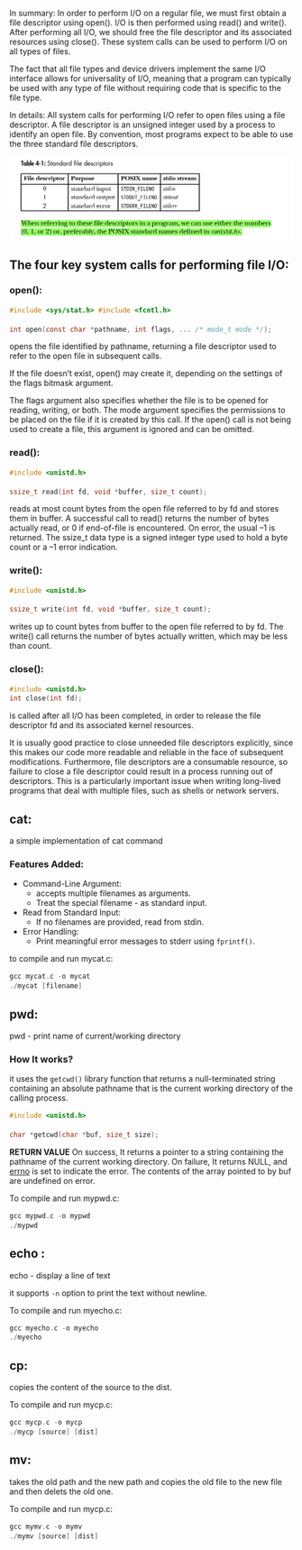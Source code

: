 In summary:
In order to perform I/O on a regular file, we must first obtain a file descriptor using open(). I/O is then performed using read() and write(). After performing all I/O, we should free the file descriptor and its associated resources using close(). These system calls can be used to perform I/O on all types of files.

The fact that all file types and device drivers implement the same I/O interface allows for universality of I/O, meaning that a program can typically be used with any type of file without requiring code that is specific to the file type.

In details:
All system calls for performing I/O refer to open files using a file descriptor. A file descriptor is an unsigned integer used by a process to identify an open file. By convention, most programs expect to be able to use the three standard file descriptors.


![image info](./Screenshot%202025-02-25%20045226.png)


## The four key system calls for performing file I/O:
### open():

```c
#include <sys/stat.h> #include <fcntl.h>

int open(const char *pathname, int flags, ... /* mode_t mode */);
```

opens the file identified by pathname, returning a file descriptor used to refer to the open file in subsequent calls.

If the file doesn’t exist, open() may create it, depending on the settings of the flags bitmask argument.

The flags argument also specifies whether the file is to be opened for reading, writing, or both. The mode argument specifies the permissions to be placed on the file if it is created by this call. If the open() call is not being used to create a file, this argument is ignored and can be omitted.

### read():

```c
#include <unistd.h>

ssize_t read(int fd, void *buffer, size_t count);
```

reads at most count bytes from the open file referred to by fd and stores them in buffer.
A successful call to read() returns the number of bytes actually read, or 0 if end-of-file is encountered. On error, the usual –1 is returned. The ssize_t data type is a signed integer type used to hold a byte count or a –1 error indication.

### write():
```c
#include <unistd.h>

ssize_t write(int fd, void *buffer, size_t count);
```
writes up to count bytes from buffer to the open file referred to by fd. 
The write() call returns the number of bytes actually written, which may be less than count.

### close():
```c
#include <unistd.h>
int close(int fd);
```
is called after all I/O has been completed, in order to release the file descriptor fd and its associated kernel resources.

It is usually good practice to close unneeded file descriptors explicitly, since this makes our code more readable and reliable in the face of subsequent modifications. Furthermore, file descriptors are a consumable resource, so failure to close a file descriptor could result in a process running out of descriptors. This is a particularly important issue when writing long-lived programs that deal with multiple files, such as shells or network servers.


## cat:
a simple implementation of cat command 

### Features Added:
- Command-Line Argument:
    - accepts multiple filenames as arguments.
    - Treat the special filename - as standard input.
- Read from Standard Input:
    - If no filenames are provided, read from stdin.
- Error Handling:
    - Print meaningful error messages to stderr using `fprintf()`.

to compile and run mycat.c:
```c
gcc mycat.c -o mycat
./mycat [filename]
```


## pwd:
pwd - print name of current/working directory

### How It works?
it uses the `getcwd()` library function that returns a null-terminated string containing an absolute pathname that is the current  working  directory  of the  calling  process.

```c
#include <unistd.h>

char *getcwd(char *buf, size_t size);
```
**RETURN VALUE**
On success, It returns a pointer to a string containing  the  pathname  of the current working directory.
On  failure, It returns NULL, and <u>errno</u> is set to indicate the error.  The contents of the array pointed to  by buf are undefined on error.

To compile and run mypwd.c:
```c
gcc mypwd.c -o mypwd
./mypwd
```


## echo :
echo - display a line of text

it supports `-n` option to print the text without newline.

To compile and run myecho.c:
```c
gcc myecho.c -o myecho
./myecho
```

## cp:

copies the content of the source to the dist.

To compile and run mycp.c:
```c
gcc mycp.c -o mycp
./mycp [source] [dist]
```

## mv:

takes the old path and the new path and copies the old file to the new file and then delets the old one.

To compile and run mycp.c:
```c
gcc mymv.c -o mymv
./mymv [source] [dist]
```








